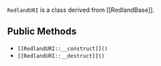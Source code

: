 `RedlandURI` is a class derived from [[RedlandBase]].

## Public Methods

* `[[RedlandURI::__construct]]()`
* `[[RedlandURI::__destruct]]()`

